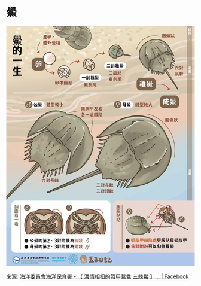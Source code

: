 # 鱟

![horseshoe-crab](../assets/nature/horseshoe-crab.jpg)

來源: [海洋委員會海洋保育署 - 【 濃情相扣的盔甲鴛鴦 三棘鱟 】... | Facebook](https://www.facebook.com/ocaoactaiwan/posts/pfbid02jhTgCTcEEofe8zV6pARNV6iMiPbJVwTFk9ModSnDZ3xJ77kJniZmRTBdcEk2K5BFl)
